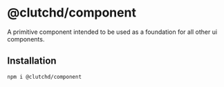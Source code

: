 # @clutchd/component

A primitive component intended to be used as a foundation for all other ui components.

## Installation

```sh
npm i @clutchd/component
```
